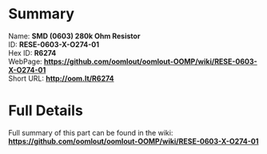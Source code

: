 
Summary
=================
  
Name: __SMD (0603) 280k Ohm Resistor__    
ID: __RESE-0603-X-O274-01__   
Hex ID: __R6274__   
WebPage: __https://github.com/oomlout/oomlout-OOMP/wiki/RESE-0603-X-O274-01__   
Short URL: __http://oom.lt/R6274__   

Full Details
==========================
Full summary of this part can be found in the wiki:   
__https://github.com/oomlout/oomlout-OOMP/wiki/RESE-0603-X-O274-01__    

